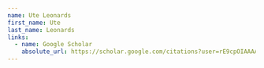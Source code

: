 ```yaml
---
name: Ute Leonards
first_name: Ute
last_name: Leonards
links:
  - name: Google Scholar
    absolute_url: https://scholar.google.com/citations?user=rE9cpOIAAAAJ&hl=en
---
```

